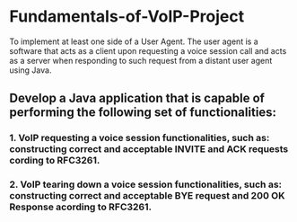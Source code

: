 # Fundamentals-of-VoIP-Project
To implement at least one side of a User Agent. The user agent is a software that acts as a  client upon requesting a voice session call and acts as a server when responding to such request from a distant user agent using Java.

## Develop a Java application that is capable of performing the following set of functionalities:
### 1. VoIP requesting a voice session functionalities, such as: constructing correct and acceptable INVITE and ACK requests cording to RFC3261.
### 2. VoIP tearing  down a voice  session functionalities,  such  as:  constructing  correct and acceptable BYE request and 200 OK Response acording to RFC3261.
